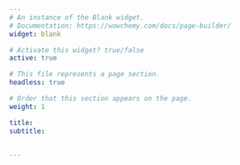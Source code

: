 ```yaml
---
# An instance of the Blank widget.
# Documentation: https://wowchemy.com/docs/page-builder/
widget: blank

# Activate this widget? true/false
active: true

# This file represents a page section.
headless: true

# Order that this section appears on the page.
weight: 1

title: 
subtitle: 


---
```

<style type="text/css">
    @keyframes scaleDraw {  /*定义关键帧、scaleDrew是需要绑定到选择器的关键帧名称*/
            0%{
                transform: scale(1.3);  /*开始为原始大小*/
            }
            100%{
                transform: scale(1);
            }
        }
    .ballon{

            background-image: url('/pic/sun.jpeg');
            width: 100%;
            height: 100%;
            max-width: 100%;
            max-height: 100%;
            background-size: cover;
            -moz-background-size: 100% 100%;

            -webkit-animation-name: scaleDraw; /*关键帧名称*/
            -webkit-animation-timing-function: ease-in-out; /*动画的速度曲线*/
            -webkit-animation-iteration-count: 1;  /*动画播放的次数*/
            -webkit-animation-duration: 15s; /*动画所花费的时间*/
        }
    @keyframes fadeIn {
      0% { 
        opacity: 0;
      }
      100% {
        opacity: 1;
      }
    }
    .fade {
      -webkit-animation: fadeIn 2s 2s 1;
      animation: fadeIn 2s 2s 1; 
    }
    #welcome_str{
      font-family: arial,"Hiragino Sans GB","Microsoft Yahei",sans-serif;
      font-size:3.5em;
      color: black;

    }
</style>
<script src="https://ajax.googleapis.com/ajax/libs/jquery/3.1.0/jquery.min.js"></script>
<script type="text/javascript">
  $(document).ready(function (){
    $('#image').append("<img class='ballon' src='/pic/sun.jpeg' id='bg_img'><span id='welcome_str' class='fade' style='position: absolute; top: 0; left: 0;'>WELCOME TO SRI'S LAB</span>");
    console.log('bg_img.width='+$('#bg_img').width());
    console.log('window width='+$(window).width());
    $('#image').css('padding', 0);
    $('#bg_img').css('height', $(window).height() - $('#navbar-main').height());
    $('#welcome_str').css('left',($(window).width() - $('#welcome_str').width())/2);
    $('#welcome_str').css('top',($(window).height() - $('#navbar-main').height())/2 - 50);

  })
</script>

